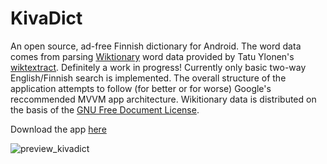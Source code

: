 # KivaDict
An open source, ad-free Finnish dictionary for Android. The word data comes from parsing [Wiktionary](https://www.wiktionary.org/) word data provided by Tatu Ylonen's [wiktextract](https://github.com/tatuylonen/wiktextract). Definitely a work in progress! Currently only basic two-way English/Finnish search is implemented. The overall structure of the application attempts to follow (for better or for worse) Google's reccommended MVVM app architecture. Wikitionary data is distributed on the basis of the [GNU Free Document License](https://en.wiktionary.org/wiki/Wiktionary:Text_of_the_GNU_Free_Documentation_License).


Download the app [here](https://play.google.com/store/apps/details?id=kivasoft.dict.kivadict)


![preview_kivadict](https://user-images.githubusercontent.com/7756136/111909336-8f926c80-8a65-11eb-95bb-2f316ae6d739.gif)

